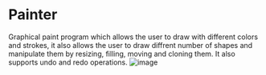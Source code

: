 # Painter
Graphical paint program which allows the user to draw with different colors and strokes, it also allows the user to draw diffrent number of shapes and manipulate them by resizing, filling, moving and cloning them.
It also supports undo and redo operations.
![image](https://user-images.githubusercontent.com/41492875/132782674-2f777635-4ae4-45be-b560-2b5a1dc1cde0.png)

